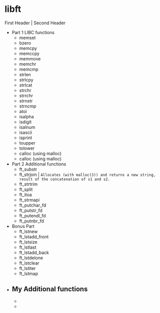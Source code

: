 # libft
First Header | Second Header
- Part 1 LIBC functions
  - memset
  - bzero
  - memcpy
  - memccpy
  - memmove
  - memchr
  - memcmp
  - strlen
  - strlcpy
  - strlcat
  - strchr
  - strrchr
  - strnstr
  - strncmp
  - atoi
  - isalpha
  - isdigit
  - isalnum
  - isascii
  - isprint
  - toupper
  - tolower
  - calloc (using malloc)
  - calloc (using malloc)
- Part 2 Additional functions
  - ft_substr
  - ft_strjoin | `Allocates (with malloc(3)) and returns a new string, result of the concatenation of s1 and s2.`
  - ft_strtrim
  - ft_split
  - ft_itoa
  - ft_strmapi
  - ft_putchar_fd
  - ft_putstr_fd
  - ft_putendl_fd
  - ft_putnbr_fd
- Bonus Part
  - ft_lstnew
  - ft_lstadd_front
  - ft_lstsize
  - ft_lstlast
  - ft_lstadd_back
  - ft_lstdelone
  - ft_lstclear
  - ft_lstiter
  - ft_lstmap
- My Additional functions
  -
  -
  -
